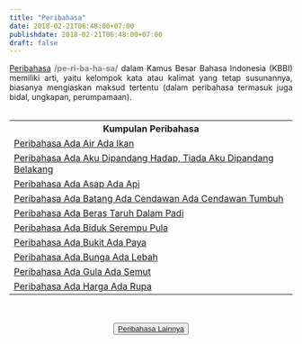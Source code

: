 ```yaml
---
title: "Peribahasa"
date: 2018-02-21T06:48:00+07:00
publishdate: 2018-02-21T06:48:00+07:00
draft: false
---
```


<div style="text-align: justify;">
<a href="https://www.sekata.web.id/peribahasa" target="">Peribahasa</a> <span style="color: #888888;"><span style="background-color: #f2f2f2;"><b>/pe-ri-ba-ha-sa/</b></span></span> dalam Kamus Besar Bahasa Indonesia (KBBI) memiliki arti, yaitu kelompok kata atau kalimat yang tetap susunannya, biasanya mengiaskan maksud tertentu (dalam peribahasa termasuk juga bidal, ungkapan, perumpamaan).<br />
<br />
<table><tbody>
<tr><th>Kumpulan Peribahasa</th></tr>
<tr class="even"><td><a href="https://www.sekata.web.id/peribahasa-ada-air-ada-ikan">Peribahasa Ada Air Ada Ikan</a></td></tr>
<tr><td><a href="https://www.sekata.web.id/peribahasa-ada-aku-dipandang">Peribahasa Ada Aku Dipandang Hadap, Tiada Aku Dipandang Belakang</a></td></tr>
<tr><td><a href="https://www.sekata.web.id/peribahasa-ada-asap-ada-api">Peribahasa Ada Asap Ada Api</a></td></tr>
<tr><td><a href="https://www.sekata.web.id/peribahasa-ada-batang">Peribahasa Ada Batang Ada Cendawan Ada Cendawan Tumbuh</a></td></tr>
<tr><td><a href="https://www.sekata.web.id/peribahasa-ada-beras">Peribahasa Ada Beras Taruh Dalam Padi</a></td></tr>
<tr><td><a href="https://www.sekata.web.id/peribahasa-ada-biduk">Peribahasa Ada Biduk Serempu Pula</a></td></tr>
<tr><td><a href="https://www.sekata.web.id/peribahasa-ada-bukit">Peribahasa Ada Bukit Ada Paya</a></td></tr>
<tr><td><a href="https://www.sekata.web.id/peribahasa-ada-bunga">Peribahasa Ada Bunga Ada Lebah</a></td></tr>
<tr><td><a href="https://www.sekata.web.id/peribahasa-ada-gula-ada-semut">Peribahasa Ada Gula Ada Semut</a></td></tr>
<tr><td><a href="https://www.sekata.web.id/peribahasa-ada-harga-ada-rupa">Peribahasa Ada Harga Ada Rupa</a></td></tr>
</tbody></table>
</div><br /><br />
<center><button class="button-home"><a href='/tags/peribahasa/'><span>Peribahasa Lainnya </span></a></button></center>

<style type="text/css">
.col-md-2, .pl-0 {display:none!important;}
.flex-first {-webkit-box-ordinal-group: 0;
-webkit-order: 1;
-ms-flex-order: 1;
order: 1;
margin: 0 auto;
}
</style>
